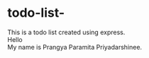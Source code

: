 # todo-list-
This is a todo list created using express.
<br>
Hello
<br>
My name is Prangya Paramita Priyadarshinee.

